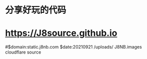 # 分享好玩的代码
# https://J8source.github.io

#$domain:static.j8nb.com $date:20210921 
/uploads/  J8NB.images cloudflare source 

